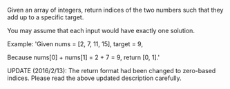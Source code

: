 Given an array of integers, return indices of the two numbers such that they add up to a specific target.

You may assume that each input would have exactly one solution.

Example:
'Given nums = [2, 7, 11, 15], target = 9,

Because nums[0] + nums[1] = 2 + 7 = 9,
return [0, 1].'

UPDATE (2016/2/13):
The return format had been changed to zero-based indices. Please read the above updated description carefully.